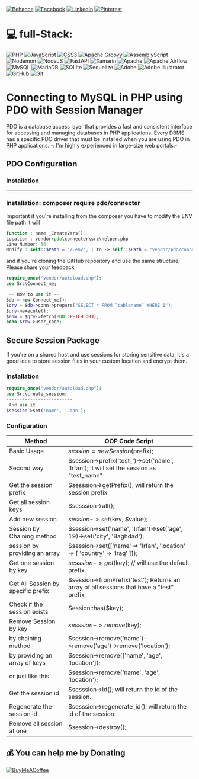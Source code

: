 
[![Behance](https://img.shields.io/badge/Behance-1769ff?logo=behance&logoColor=white)](https://behance.net/Irfan_Ghuori) [![Facebook](https://img.shields.io/badge/Facebook-%231877F2.svg?logo=Facebook&logoColor=white)](https://facebook.com/irfan.whitehead) [![LinkedIn](https://img.shields.io/badge/LinkedIn-%230077B5.svg?logo=linkedin&logoColor=white)](https://linkedin.com/in/irfan-ghuori-39b410155/) [![Pinterest](https://img.shields.io/badge/Pinterest-%23E60023.svg?logo=Pinterest&logoColor=white)](https://pinterest.com/irfanghuori_) 

# 💻 full-Stack:
![PHP](https://img.shields.io/badge/php-%23777BB4.svg?style=for-the-badge&logo=php&logoColor=white) ![JavaScript](https://img.shields.io/badge/javascript-%23323330.svg?style=for-the-badge&logo=javascript&logoColor=%23F7DF1E) ![CSS3](https://img.shields.io/badge/css3-%231572B6.svg?style=for-the-badge&logo=css3&logoColor=white) ![Apache Groovy](https://img.shields.io/badge/Apache%20Groovy-4298B8.svg?style=for-the-badge&logo=Apache+Groovy&logoColor=white) ![AssemblyScript](https://img.shields.io/badge/assembly%20script-%23000000.svg?style=for-the-badge&logo=assemblyscript&logoColor=white) ![Nodemon](https://img.shields.io/badge/NODEMON-%23323330.svg?style=for-the-badge&logo=nodemon&logoColor=%BBDEAD) ![NodeJS](https://img.shields.io/badge/node.js-6DA55F?style=for-the-badge&logo=node.js&logoColor=white) ![FastAPI](https://img.shields.io/badge/FastAPI-005571?style=for-the-badge&logo=fastapi) ![Xamarin](https://img.shields.io/badge/Xamarin-3199DC?style=for-the-badge&logo=xamarin&logoColor=white) ![Apache](https://img.shields.io/badge/apache-%23D42029.svg?style=for-the-badge&logo=apache&logoColor=white) ![Apache Airflow](https://img.shields.io/badge/Apache%20Airflow-017CEE?style=for-the-badge&logo=Apache%20Airflow&logoColor=white) ![MySQL](https://img.shields.io/badge/mysql-4479A1.svg?style=for-the-badge&logo=mysql&logoColor=white) ![MariaDB](https://img.shields.io/badge/MariaDB-003545?style=for-the-badge&logo=mariadb&logoColor=white) ![SQLite](https://img.shields.io/badge/sqlite-%2307405e.svg?style=for-the-badge&logo=sqlite&logoColor=white) ![Sequelize](https://img.shields.io/badge/Sequelize-52B0E7?style=for-the-badge&logo=Sequelize&logoColor=white) ![Adobe](https://img.shields.io/badge/adobe-%23FF0000.svg?style=for-the-badge&logo=adobe&logoColor=white) ![Adobe Illustrator](https://img.shields.io/badge/adobe%20illustrator-%23FF9A00.svg?style=for-the-badge&logo=adobe%20illustrator&logoColor=white) ![GitHub](https://img.shields.io/badge/github-%23121011.svg?style=for-the-badge&logo=github&logoColor=white) ![Git](https://img.shields.io/badge/git-%23F05033.svg?style=for-the-badge&logo=git&logoColor=white)



# Connecting to MySQL in PHP using PDO with Session Manager
PDO is a database access layer that provides a fast and consistent interface for accessing and managing databases in PHP applications. Every DBMS has a specific PDO driver that must be installed when you are using PDO in PHP applications.
-: I'm highly experienced in large-size web portals:-

## PDO Configuration


### Installation 
------------
### Installation:  composer require pdo/connecter

Important if you're installing from the composer 
you have to modify the ENV file path it will 
```php
function : name _CreateVars()
Location : vendor\pdo\connecter\src\helper.php
Line Number: 56
Modify : self::$Path = "/.env"; | to -> self::$Path = "vendor/pdo/connecter/src/.env";
```
and if you're cloning the GitHub repository and use the same structure, Please share your feedback  


```php
require_once("vendor/autoload.php");
use Src\Connect_me;

 -- How to use it --
$db = new Connect_me();
$qry = $db->conn->prepare("SELECT * FROM `tablename` WHERE 1");
$qry->execute();
$row = $qry->fetch(PDO::FETCH_OBJ);
echo $row->user_code;
```


 ## Secure Session Package
If you're on a shared host and use sessions for storing sensitive data, 
it's a good idea to store session files in your custom location and encrypt them.

### Installation
```php
require_once("vendor/autoload.php");
use Src\create_session;
-------------------------
 And use it
$session->set('name', 'John');
```
### Configuration

| Method        | OOP Code Script |
| ------------- | -------------   |
| Basic Usage   | $session = new Session($prefix);   |
| Second way  | $session->prefix('test_')->set('name', 'Irfan');  it will set the session as "test_name"    |
| Get the session prefix | $sesssion->getPrefix(); will return the session prefix |
| Get all session keys | $sesssion->all(); |
| Add new session | $session->set($key, $value); |
| Session by Chaining method | $session->set('name', 'Irfan')->set('age', 19)->set('city', 'Baghdad'); |
| session by providing an array | $session->set(['name' => 'Irfan', 'location' => [ 'country' => 'iraq' ]]); |
| Get one session by key | $sesssion->get($key); // will use the default prefix |
| Get All Session by specific prefix | $session->fromPrefix('test'); Returns an array of all sessions that have a "test" prefix|
| Check if the session exists | Session::has($key); |
| Remove Session by key        | $sesssion->remove($key); |
| by chaining method |  $session->remove('name')->remove('age')->remove('location'); |
| by providing an array of keys  | $session->remove(['name', 'age', 'location']); |
| or just like this  | $session->remove('name', 'age', 'location'); |
| Get the session id | $sesssion->id();  will return the id of the session. |
| Regenerate the session id   | $sesssion->regenerate_id();  will return the id of the session. |
| Remove all session at one        | $session->destroy(); |





  ## 💰 You can help me by Donating
  [![BuyMeACoffee](https://img.shields.io/badge/Buy%20Me%20a%20Coffee-ffdd00?style=for-the-badge&logo=buy-me-a-coffee&logoColor=black)](https://buymeacoffee.com/irfanghuori) 

  




